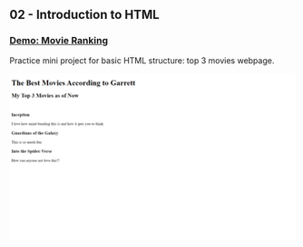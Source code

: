 ## 02 - Introduction to HTML

### [Demo: Movie Ranking](https://movieranking.gdbecker.repl.co/)

Practice mini project for basic HTML structure: top 3 movies webpage.

!["Page"](./Page.png)
